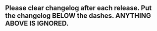 Please clear changelog after each release.
Put the changelog BELOW the dashes. ANYTHING ABOVE IS IGNORED.
-----------------
